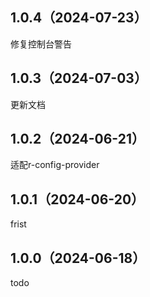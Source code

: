 ## 1.0.4（2024-07-23）
修复控制台警告
## 1.0.3（2024-07-03）
更新文档
## 1.0.2（2024-06-21）
适配r-config-provider
## 1.0.1（2024-06-20）
frist
## 1.0.0（2024-06-18）
todo
